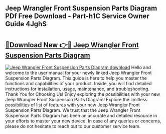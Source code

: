 ## Jeep Wrangler Front Suspension Parts Diagram PDf Free Download - Part-h1C Service Owner Guide 4JghS

# <h2><a href="http://dfquzai.blite.top/?on=Jeep+Wrangler+Front+Suspension+Parts+Diagram">🔗Download New 👉🔴 Jeep Wrangler Front Suspension Parts Diagram</a></h2>

[![Jeep Wrangler Front Suspension Parts Diagram download](https://i.imgur.com/lujVjoI.png)](http://dfquzai.blite.top/?on=Jeep+Wrangler+Front+Suspension+Parts+Diagram)
Hello and welcome to the user manual for your newly linked Jeep Wrangler Front Suspension Parts Diagram. This guide is here to help you master the functions and capabilities of your product. Inside, you will find detailed instructions for installation, usage, maintenance, and troubleshooting. Thank You for Choosing Us! Enjoy exploring the possibilities with your new Jeep Wrangler Front Suspension Parts Diagram! Explore the limitless possibilities of list of features with your new Jeep Wrangler Front Suspension Parts Diagram. We trust that the Jeep Wrangler Front Suspension Parts Diagram has been an accurate and detailed resource in your efforts to master your new device. In case of any queries or concerns, please do not hesitate to reach out to our customer service team.
